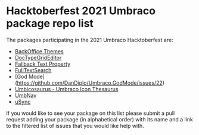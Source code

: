 # Hacktoberfest 2021 Umbraco package repo list

The packages participating in the 2021 Umbraco Hacktoberfest are:

- [BackOffice Themes](https://github.com/KevinJump/Our.Umbraco.BackOfficeThemes/issues?q=is%3Aissue+is%3Aopen+label%3A%22help+wanted%22)
- [DocTypeGridEditor](https://github.com/skttl/umbraco-doc-type-grid-editor/issues?q=is%3Aissue+is%3Aopen+label%3Aup-for-grabs)
- [Fallback Text Property](https://github.com/harry-gordon/wholething-fallback-text-property/labels/help%20wanted)
- [FullTextSearch](https://github.com/skttl/umbraco-fulltextsearch8/issues?q=is%3Aissue+is%3Aopen+label%3A%22help+wanted%22)
- [God Mode] (https://github.com/DanDiplo/Umbraco.GodMode/issues/22)
- [Umbicosaurus - Umbraco Icon Thesaurus](https://github.com/glombek/umbicosaurus/issues/1)
- [UmbNav](https://github.com/AaronSadlerUK/Our.Umbraco.UmbNav/issues?q=is%3Aissue+is%3Aopen+label%3A"help+wanted")
- [uSync](https://github.com/KevinJump/uSync/issues?q=is%3Aissue+is%3Aopen+label%3A%22help+wanted%22)


If you would like to see your package on this list please submit a pull request adding your package (in alphabetical order) with its name and a link to the filtered list of issues that you would like help with.
